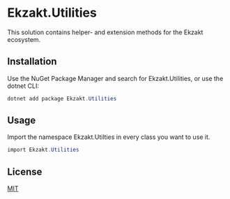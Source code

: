 ﻿# Ekzakt.Utilities
This solution contains helper- and extension methods for the Ekzakt ecosystem.

## Installation
Use the NuGet Package Manager and search for Ekzakt.Utilities, or use the dotnet CLI:

``` C#
dotnet add package Ekzakt.Utilities
```

## Usage
Import the namespace Ekzakt.Utilties in every class you want to use it.
``` C#
import Ekzakt.Utilities
```

## License
[MIT](https://choosealicense.com/licenses/mit/)